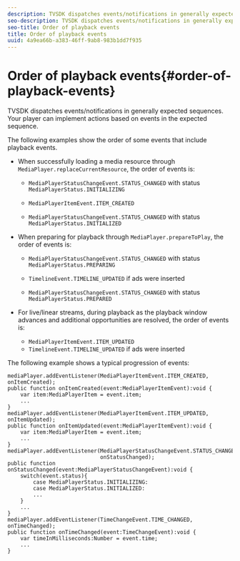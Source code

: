 ```yaml
---
description: TVSDK dispatches events/notifications in generally expected sequences. Your player can implement actions based on events in the expected sequence.
seo-description: TVSDK dispatches events/notifications in generally expected sequences. Your player can implement actions based on events in the expected sequence.
seo-title: Order of playback events
title: Order of playback events
uuid: 4a9ea66b-a383-46ff-9ab8-983b1dd7f935
---
```


# Order of playback events{#order-of-playback-events}

TVSDK dispatches events/notifications in generally expected sequences. Your player can implement actions based on events in the expected sequence.

<!--<a id="section_6E34A6C7936245D88DEB3315DA64598B"></a>-->

The following examples show the order of some events that include playback events.

* When successfully loading a media resource through `MediaPlayer.replaceCurrentResource`, the order of events is:

    * `MediaPlayerStatusChangeEvent.STATUS_CHANGED` with status `MediaPlayerStatus.INITIALIZING` 
    
    * `MediaPlayerItemEvent.ITEM_CREATED` 
    * `MediaPlayerStatusChangeEvent.STATUS_CHANGED` with status `MediaPlayerStatus.INITIALIZED`

* When preparing for playback through `MediaPlayer.prepareToPlay`, the order of events is:

    * `MediaPlayerStatusChangeEvent.STATUS_CHANGED` with status `MediaPlayerStatus.PREPARING` 
    
    * `TimelineEvent.TIMELINE_UPDATED` if ads were inserted 
    * `MediaPlayerStatusChangeEvent.STATUS_CHANGED` with status `MediaPlayerStatus.PREPARED`

* For live/linear streams, during playback as the playback window advances and additional opportunities are resolved, the order of events is:

    * `MediaPlayerItemEvent.ITEM_UPDATED` 
    * `TimelineEvent.TIMELINE_UPDATED` if ads were inserted

<!--<a id="section_76C13548AF934868B70757CA5489E516"></a>-->

The following example shows a typical progression of events:

```
mediaPlayer.addEventListener(MediaPlayerItemEvent.ITEM_CREATED, onItemCreated); 
public function onItemCreated(event:MediaPlayerItemEvent):void { 
    var item:MediaPlayerItem = event.item; 
    ... 
} 
mediaPlayer.addEventListener(MediaPlayerItemEvent.ITEM_UPDATED, onItemUpdated); 
public function onItemUpdated(event:MediaPlayerItemEvent):void { 
    var item:MediaPlayerItem = event.item; 
    ... 
} 
mediaPlayer.addEventListener(MediaPlayerStatusChangeEvent.STATUS_CHANGED,  
                             onStatusChanged); 
public function onStatusChanged(event:MediaPlayerStatusChangeEvent):void { 
    switch(event.status){ 
        case MediaPlayerStatus.INITIALIZING: 
        case MediaPlayerStatus.INITIALIZED: 
        ... 
    } 
    ... 
} 
mediaPlayer.addEventListener(TimeChangeEvent.TIME_CHANGED, onTimeChanged); 
public function onTimeChanged(event:TimeChangeEvent):void { 
    var timeInMilliseconds:Number = event.time; 
    ... 
}
```


